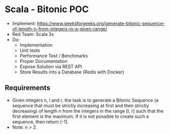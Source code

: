 # Scala - Bitonic POC

- Implement: https://www.geeksforgeeks.org/generate-bitonic-sequence-of-length-n-from-integers-in-a-given-range/
- Red Team: Scala 3x
- Do:
    - Implementation
    - Unit tests
    - Performance Test / Benchmarks
    - Proper Documentation
    - Expose Solution via REST API
    - Store Results into a Database (Redis with Docker)

## Requirements

- Given integers n, l and r, the task is to generate a Bitonic Sequence 
(a sequence that must be strictly increasing at first and then strictly decreasing) 
of length n from the integers in the range [l, r] such that the first element is the maximum.
If it is not possible to create such a sequence, then return [-1].
- Note: n > 2.